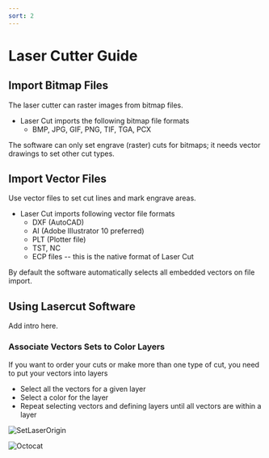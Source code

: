 ```yaml
---
sort: 2
---
```


# Laser Cutter Guide

## Import Bitmap Files

The laser cutter can raster images from bitmap files.
- Laser Cut imports the following bitmap file formats
  - BMP, JPG, GIF, PNG, TIF, TGA, PCX

The software can only set engrave (raster) cuts for bitmaps; it needs vector drawings to set other cut types.

## Import Vector Files

Use vector files to set cut lines and mark engrave areas.
- Laser Cut imports following vector file formats
  - DXF (AutoCAD)
  - AI (Adobe Illustrator 10 preferred)
  - PLT (Plotter file)
  - TST, NC
  - ECP files -- this is the native format of Laser Cut

By default the software automatically selects all embedded vectors on file import.

## Using Lasercut Software

Add intro here.

### Associate Vectors Sets to Color Layers

If you want to order your cuts or make more than one type of cut, you need to put your vectors into layers
- Select all the vectors for a given layer
- Select a color for the layer
- Repeat selecting vectors and defining layers until all vectors are within a layer

![SetLaserOrigin](https://user-images.githubusercontent.com/1672997/111076290-bd9e0c80-84b9-11eb-8dae-803b3eb6f771.png)

![Octocat](https://github.githubassets.com/images/icons/emoji/octocat.png)
